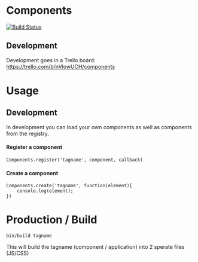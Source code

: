 Components
==========

[![Build Status](https://travis-ci.org/gdotdesign/components.png?branch=master)](https://travis-ci.org/gdotdesign/components)

## Development
Development goes in a Trello board: https://trello.com/b/nVlowUCH/components

# Usage

## Development
In development you can load your own components as well as components from the registry.

#### Register a component
    Components.register('tagname', component, callback)

#### Create a component
    Components.create('tagname', function(element){
        console.log(element);
    })

# Production / Build

    bin/build tagname

This will build the tagname (component / application) into 2 sperate files (JS/CSS)
